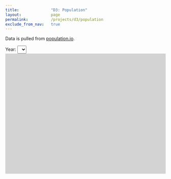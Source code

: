 ```yaml
---
title:              "D3: Population"
layout:             page
permalink:          /projects/d3/population
exclude_from_nav:   true
---
```


Data is pulled from [population.io](http://population.io).

Year: <select name="year"></select>
<svg id="canvas" width="800" height="600" style="background-color:lightgray;"></svg>
<script src="https://d3js.org/d3.v5.js"></script>
<script src="/projects/d3/population/population.js"></script>
<style>
select {
  padding: 3px;
}
</style>
